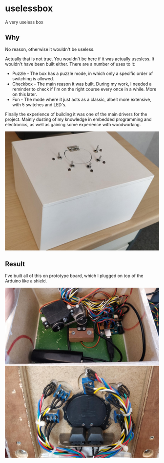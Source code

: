 # uselessbox

A very useless box

## Why

No reason, otherwise it wouldn't be useless.

Actually that is not true. You wouldn't be here if it was actually usesless. It wouldn't have been built either. There are a number of uses to it:

* Puzzle - The box has a puzzle mode, in which only a specific order of switching is allowed.
* Checkbox - The main reason it was built. During my work, I needed a reminder to check if I'm on the right course every once in a while. More on this later.
* Fun - The mode where it just acts as a classic, albeit more extensive, with 5 switches and LED's.

Finally the experience of building it was one of the main drivers for the project. Mainly dusting of my knowledge in embedded programming and electronics, as well as gaining some experience with woodworking.

![Result](result/result.jpeg)

## Result

I've built all of this on prototype board, which I plugged on top of the Arduino like a shield.

![Insides1](result/insides1.jpeg)
![Insides2](result/insides2.jpeg)
